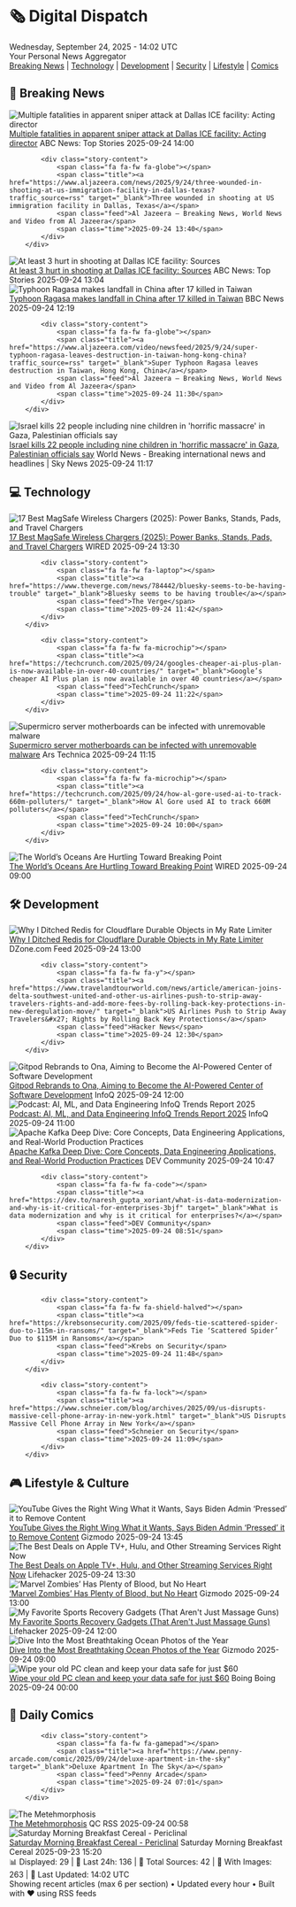 <!-- Processing 54 RSS feeds at 2025-09-24 14:01:45 UTC -->
<!-- Processing: XKCD -->
<!-- Processing: Garfield -->
<!-- Processing: Dilbert -->
<!-- Processing: Questionable Content -->
<!-- Processing: Girl Genius -->
<!-- Processing: Dinosaur Comics -->
<!-- Processing: CNN Breaking News -->
<!-- Processing: Al Jazeera Breaking News -->
<!-- Processing: Reuters Top News -->
<!-- Processing: Reuters World News -->
<!-- Processing: Associated Press Breaking -->
<!-- Processing: ABC News Breaking -->
<!-- Processing: NBC News Breaking -->
<!-- Processing: Guardian World News -->
<!-- Processing: Sky News World -->
<!-- Processing: O'Reilly Radar -->
<!-- Processing: WIRED -->
<!-- Processing: Slashdot -->
<!-- Processing: Hacker News -->
<!-- Processing: StackOverflow Blog -->
<!-- Processing: It's FOSS -->
<!-- Error processing https://itsfoss.com/rss/: The read operation timed out -->
<!-- Processing: Red Hat Blog -->
<!-- Processing: Ubuntu Blog -->
<!-- Processing: InfoQ -->
<!-- Processing: DZone -->
<!-- Processing: Lifehacker -->
<!-- Processing: Gizmodo -->
<!-- Processing: Krebs on Security -->
<!-- Processing: Schneier on Security -->
<!-- Generated 8 new posts out of 29 feeds processed -->
<div class="newspaper-header">
    <h1 class="newspaper-title">🗞️ Digital Dispatch</h1>
    <div class="newspaper-date">Wednesday, September 24, 2025 - 14:02 UTC</div>
    <div class="newspaper-subtitle">Your Personal News Aggregator</div>
</div>

<div class="newspaper-nav">
    <a href="#breaking">Breaking News</a> |
    <a href="#tech">Technology</a> |
    <a href="#dev">Development</a> |
    <a href="#security">Security</a> |
    <a href="#lifestyle">Lifestyle</a> |
    <a href="#webcomics">Comics</a>
</div>

<div class="news-section breaking-news" id="breaking">
<h2 class="section-header">🚨 Breaking News</h2>
<div class="stories-container">
<div class="story">
            <img src="https://s.abcnews.com/images/US/dallas-ice-6-ht-gmh-250924_1758719587102_hpMain_4x3t_384.jpg" alt="Multiple fatalities in apparent sniper attack at Dallas ICE facility: Acting director" class="story-image" loading="lazy" onerror="this.style.display='none'">
            <div class="story-content">
                <span class="fa fa-fw fa-tv"></span>
                <span class="title"><a href="https://abcnews.go.com/US/multiple-people-shot-dallas-ice-field-office-source/story?id=125887376" target="_blank">Multiple fatalities in apparent sniper attack at Dallas ICE facility: Acting director</a></span>
                <span class="feed">ABC News: Top Stories</span>
                <span class="time">2025-09-24 14:00</span>
            </div>
        </div>
<div class="story">
            
            <div class="story-content">
                <span class="fa fa-fw fa-globe"></span>
                <span class="title"><a href="https://www.aljazeera.com/news/2025/9/24/three-wounded-in-shooting-at-us-immigration-facility-in-dallas-texas?traffic_source=rss" target="_blank">Three wounded in shooting at US immigration facility in Dallas, Texas</a></span>
                <span class="feed">Al Jazeera – Breaking News, World News and Video from Al Jazeera</span>
                <span class="time">2025-09-24 13:40</span>
            </div>
        </div>
<div class="story">
            <img src="https://s.abcnews.com/images/US/dallas-ice-ht-gmh-250924_1758717363454_hpMain_4x3t_384.jpg" alt="At least 3 hurt in shooting at Dallas ICE facility: Sources" class="story-image" loading="lazy" onerror="this.style.display='none'">
            <div class="story-content">
                <span class="fa fa-fw fa-tv"></span>
                <span class="title"><a href="https://abcnews.go.com/US/multiple-people-shot-dallas-ice-field-office-source/story?id=125887376" target="_blank">At least 3 hurt in shooting at Dallas ICE facility: Sources</a></span>
                <span class="feed">ABC News: Top Stories</span>
                <span class="time">2025-09-24 13:04</span>
            </div>
        </div>
<div class="story">
            <img src="https://ichef.bbci.co.uk/ace/standard/240/cpsprodpb/c7bf/live/4b4fc860-993d-11f0-928c-71dbb8619e94.jpg" alt="Typhoon Ragasa makes landfall in China after 17 killed in Taiwan" class="story-image" loading="lazy" onerror="this.style.display='none'">
            <div class="story-content">
                <span class="fa fa-fw fa-earth-americas"></span>
                <span class="title"><a href="https://www.bbc.com/news/articles/clyd580lx3mo?at_medium=RSS&at_campaign=rss" target="_blank">Typhoon Ragasa makes landfall in China after 17 killed in Taiwan</a></span>
                <span class="feed">BBC News</span>
                <span class="time">2025-09-24 12:19</span>
            </div>
        </div>
<div class="story">
            
            <div class="story-content">
                <span class="fa fa-fw fa-globe"></span>
                <span class="title"><a href="https://www.aljazeera.com/video/newsfeed/2025/9/24/super-typhoon-ragasa-leaves-destruction-in-taiwan-hong-kong-china?traffic_source=rss" target="_blank">Super Typhoon Ragasa leaves destruction in Taiwan, Hong Kong, China</a></span>
                <span class="feed">Al Jazeera – Breaking News, World News and Video from Al Jazeera</span>
                <span class="time">2025-09-24 11:30</span>
            </div>
        </div>
<div class="story">
            <img src="https://e3.365dm.com/25/09/1920x1080/skynews-gaza-israel_7030346.jpg?20250924132444" alt="Israel kills 22 people including nine children in &#x27;horrific massacre&#x27; in Gaza, Palestinian officials say" class="story-image" loading="lazy" onerror="this.style.display='none'">
            <div class="story-content">
                <span class="fa fa-fw fa-satellite"></span>
                <span class="title"><a href="https://news.sky.com/story/israel-kills-22-people-including-9-children-in-horrific-massacre-in-gaza-palestinian-officials-say-13437228" target="_blank">Israel kills 22 people including nine children in &#x27;horrific massacre&#x27; in Gaza, Palestinian officials say</a></span>
                <span class="feed">World News - Breaking international news and headlines | Sky News</span>
                <span class="time">2025-09-24 11:17</span>
            </div>
        </div>
</div>
</div>
<div class="news-section tech-news" id="tech">
<h2 class="section-header">💻 Technology</h2>
<div class="stories-container">
<div class="story">
            <img src="https://media.wired.com/photos/685ab0fbecbfc34a8f85ebcc/master/pass/MagSafe%20Chargers%20Reviewer%20Collage_Source_Amazon.png" alt="17 Best MagSafe Wireless Chargers (2025): Power Banks, Stands, Pads, and Travel Chargers" class="story-image" loading="lazy" onerror="this.style.display='none'">
            <div class="story-content">
                <span class="fa fa-fw fa-bolt"></span>
                <span class="title"><a href="https://www.wired.com/gallery/best-magsafe-wireless-chargers/" target="_blank">17 Best MagSafe Wireless Chargers (2025): Power Banks, Stands, Pads, and Travel Chargers</a></span>
                <span class="feed">WIRED</span>
                <span class="time">2025-09-24 13:30</span>
            </div>
        </div>
<div class="story">
            
            <div class="story-content">
                <span class="fa fa-fw fa-laptop"></span>
                <span class="title"><a href="https://www.theverge.com/news/784442/bluesky-seems-to-be-having-trouble" target="_blank">Bluesky seems to be having trouble</a></span>
                <span class="feed">The Verge</span>
                <span class="time">2025-09-24 11:42</span>
            </div>
        </div>
<div class="story">
            
            <div class="story-content">
                <span class="fa fa-fw fa-microchip"></span>
                <span class="title"><a href="https://techcrunch.com/2025/09/24/googles-cheaper-ai-plus-plan-is-now-available-in-over-40-countries/" target="_blank">Google’s cheaper AI Plus plan is now available in over 40 countries</a></span>
                <span class="feed">TechCrunch</span>
                <span class="time">2025-09-24 11:22</span>
            </div>
        </div>
<div class="story">
            <img src="https://cdn.arstechnica.net/wp-content/uploads/2022/04/GettyImages-1299483011-500x500.jpg" alt="Supermicro server motherboards can be infected with unremovable malware" class="story-image" loading="lazy" onerror="this.style.display='none'">
            <div class="story-content">
                <span class="fa fa-fw fa-cog"></span>
                <span class="title"><a href="https://arstechnica.com/security/2025/09/supermicro-server-motherboards-can-be-infected-with-unremovable-malware/" target="_blank">Supermicro server motherboards can be infected with unremovable malware</a></span>
                <span class="feed">Ars Technica</span>
                <span class="time">2025-09-24 11:15</span>
            </div>
        </div>
<div class="story">
            
            <div class="story-content">
                <span class="fa fa-fw fa-microchip"></span>
                <span class="title"><a href="https://techcrunch.com/2025/09/24/how-al-gore-used-ai-to-track-660m-polluters/" target="_blank">How Al Gore used AI to track 660M polluters</a></span>
                <span class="feed">TechCrunch</span>
                <span class="time">2025-09-24 10:00</span>
            </div>
        </div>
<div class="story">
            <img src="https://media.wired.com/photos/68d1555234df2cece57a6ec7/master/pass/1801579906" alt="The World’s Oceans Are Hurtling Toward Breaking Point" class="story-image" loading="lazy" onerror="this.style.display='none'">
            <div class="story-content">
                <span class="fa fa-fw fa-bolt"></span>
                <span class="title"><a href="https://www.wired.com/story/human-impact-on-oceans-to-double-by-2050-study/" target="_blank">The World’s Oceans Are Hurtling Toward Breaking Point</a></span>
                <span class="feed">WIRED</span>
                <span class="time">2025-09-24 09:00</span>
            </div>
        </div>
</div>
</div>
<div class="news-section dev-news" id="dev">
<h2 class="section-header">🛠️ Development</h2>
<div class="stories-container">
<div class="story">
            <img src="https://dz2cdn1.dzone.com/thumbnail?fid=18643995&w=600" alt="Why I Ditched Redis for Cloudflare Durable Objects in My Rate Limiter" class="story-image" loading="lazy" onerror="this.style.display='none'">
            <div class="story-content">
                <span class="fa fa-fw fa-newspaper"></span>
                <span class="title"><a href="https://dzone.com/articles/why-ditch-redis-for-cloudflare-durable-objects" target="_blank">Why I Ditched Redis for Cloudflare Durable Objects in My Rate Limiter</a></span>
                <span class="feed">DZone.com Feed</span>
                <span class="time">2025-09-24 13:00</span>
            </div>
        </div>
<div class="story">
            
            <div class="story-content">
                <span class="fa fa-fw fa-y"></span>
                <span class="title"><a href="https://www.travelandtourworld.com/news/article/american-joins-delta-southwest-united-and-other-us-airlines-push-to-strip-away-travelers-rights-and-add-more-fees-by-rolling-back-key-protections-in-new-deregulation-move/" target="_blank">US Airlines Push to Strip Away Travelers&#x27; Rights by Rolling Back Key Protections</a></span>
                <span class="feed">Hacker News</span>
                <span class="time">2025-09-24 12:30</span>
            </div>
        </div>
<div class="story">
            <img src="https://res.infoq.com/news/2025/09/gitpod-ona/en/headerimage/generatedHeaderImage-1758115039833.jpg" alt="Gitpod Rebrands to Ona, Aiming to Become the AI-Powered Center of Software Development" class="story-image" loading="lazy" onerror="this.style.display='none'">
            <div class="story-content">
                <span class="fa fa-fw fa-info-circle"></span>
                <span class="title"><a href="https://www.infoq.com/news/2025/09/gitpod-ona/?utm_campaign=infoq_content&utm_source=infoq&utm_medium=feed&utm_term=global" target="_blank">Gitpod Rebrands to Ona, Aiming to Become the AI-Powered Center of Software Development</a></span>
                <span class="feed">InfoQ</span>
                <span class="time">2025-09-24 12:00</span>
            </div>
        </div>
<div class="story">
            <img src="https://res.infoq.com/podcasts/ai-ml-data-engineering-trends-2025/en/smallimage/Podcast-AI-ML-Data-Engineering-Trends-Report-thumbnail-1757938876018.jpg" alt="Podcast: AI, ML, and Data Engineering InfoQ Trends Report 2025" class="story-image" loading="lazy" onerror="this.style.display='none'">
            <div class="story-content">
                <span class="fa fa-fw fa-info-circle"></span>
                <span class="title"><a href="https://www.infoq.com/podcasts/ai-ml-data-engineering-trends-2025/?utm_campaign=infoq_content&utm_source=infoq&utm_medium=feed&utm_term=global" target="_blank">Podcast: AI, ML, and Data Engineering InfoQ Trends Report 2025</a></span>
                <span class="feed">InfoQ</span>
                <span class="time">2025-09-24 11:00</span>
            </div>
        </div>
<div class="story">
            <img src="https://media2.dev.to/dynamic/image/width=800%2Cheight=%2Cfit=scale-down%2Cgravity=auto%2Cformat=auto/https%3A%2F%2Fdev-to-uploads.s3.amazonaws.com%2Fuploads%2Farticles%2Fzjvyic4t5gq78l9pba16.png" alt="Apache Kafka Deep Dive: Core Concepts, Data Engineering Applications, and Real-World Production Practices" class="story-image" loading="lazy" onerror="this.style.display='none'">
            <div class="story-content">
                <span class="fa fa-fw fa-code"></span>
                <span class="title"><a href="https://dev.to/robbin_murithi_f75005db58/apache-kafka-deep-dive-core-concepts-data-engineering-applications-and-real-world-production-1796" target="_blank">Apache Kafka Deep Dive: Core Concepts, Data Engineering Applications, and Real-World Production Practices</a></span>
                <span class="feed">DEV Community</span>
                <span class="time">2025-09-24 10:47</span>
            </div>
        </div>
<div class="story">
            
            <div class="story-content">
                <span class="fa fa-fw fa-code"></span>
                <span class="title"><a href="https://dev.to/naresh_gupta_xoriant/what-is-data-modernization-and-why-is-it-critical-for-enterprises-3bjf" target="_blank">What is data modernization and why is it critical for enterprises?</a></span>
                <span class="feed">DEV Community</span>
                <span class="time">2025-09-24 08:51</span>
            </div>
        </div>
</div>
</div>
<div class="news-section security-news" id="security">
<h2 class="section-header">🔒 Security</h2>
<div class="stories-container">
<div class="story">
            
            <div class="story-content">
                <span class="fa fa-fw fa-shield-halved"></span>
                <span class="title"><a href="https://krebsonsecurity.com/2025/09/feds-tie-scattered-spider-duo-to-115m-in-ransoms/" target="_blank">Feds Tie ‘Scattered Spider’ Duo to $115M in Ransoms</a></span>
                <span class="feed">Krebs on Security</span>
                <span class="time">2025-09-24 11:48</span>
            </div>
        </div>
<div class="story">
            
            <div class="story-content">
                <span class="fa fa-fw fa-lock"></span>
                <span class="title"><a href="https://www.schneier.com/blog/archives/2025/09/us-disrupts-massive-cell-phone-array-in-new-york.html" target="_blank">US Disrupts Massive Cell Phone Array in New York</a></span>
                <span class="feed">Schneier on Security</span>
                <span class="time">2025-09-24 11:09</span>
            </div>
        </div>
</div>
</div>
<div class="news-section lifestyle-news" id="lifestyle">
<h2 class="section-header">🎮 Lifestyle & Culture</h2>
<div class="stories-container">
<div class="story">
            <img src="https://gizmodo.com/app/uploads/2024/10/youtube-on-a-phone-e1740147209205.jpg" alt="YouTube Gives the Right Wing What it Wants, Says Biden Admin ‘Pressed’ it to Remove Content" class="story-image" loading="lazy" onerror="this.style.display='none'">
            <div class="story-content">
                <span class="fa fa-fw fa-computer"></span>
                <span class="title"><a href="https://gizmodo.com/youtube-gives-the-right-wing-what-it-wants-says-biden-admin-pressed-it-to-remove-content-2000662910" target="_blank">YouTube Gives the Right Wing What it Wants, Says Biden Admin ‘Pressed’ it to Remove Content</a></span>
                <span class="feed">Gizmodo</span>
                <span class="time">2025-09-24 13:45</span>
            </div>
        </div>
<div class="story">
            <img src="https://lifehacker.com/imagery/articles/01HF2GKZAP39TFZ2HHNMHBJVB0/hero-image.jpg" alt="The Best Deals on Apple TV+, Hulu, and Other Streaming Services Right Now" class="story-image" loading="lazy" onerror="this.style.display='none'">
            <div class="story-content">
                <span class="fa fa-fw fa-life-ring"></span>
                <span class="title"><a href="https://lifehacker.com/best-streaming-deals?utm_medium=RSS" target="_blank">The Best Deals on Apple TV+, Hulu, and Other Streaming Services Right Now</a></span>
                <span class="feed">Lifehacker</span>
                <span class="time">2025-09-24 13:30</span>
            </div>
        </div>
<div class="story">
            <img src="https://gizmodo.com/app/uploads/2025/09/marvel-zombies-reviewhed.jpg" alt="‘Marvel Zombies’ Has Plenty of Blood, but No Heart" class="story-image" loading="lazy" onerror="this.style.display='none'">
            <div class="story-content">
                <span class="fa fa-fw fa-computer"></span>
                <span class="title"><a href="https://gizmodo.com/marvel-zombies-review-disney-plus-2000661996" target="_blank">‘Marvel Zombies’ Has Plenty of Blood, but No Heart</a></span>
                <span class="feed">Gizmodo</span>
                <span class="time">2025-09-24 13:00</span>
            </div>
        </div>
<div class="story">
            <img src="https://lifehacker.com/imagery/articles/01K5W1XXKT1FFTA3Q4MH1HEMP7/hero-image.png" alt="My Favorite Sports Recovery Gadgets (That Aren&#x27;t Just Massage Guns)" class="story-image" loading="lazy" onerror="this.style.display='none'">
            <div class="story-content">
                <span class="fa fa-fw fa-life-ring"></span>
                <span class="title"><a href="https://lifehacker.com/health/best-sports-recovery-gadgets-that-arent-massage-guns?utm_medium=RSS" target="_blank">My Favorite Sports Recovery Gadgets (That Aren&#x27;t Just Massage Guns)</a></span>
                <span class="feed">Lifehacker</span>
                <span class="time">2025-09-24 12:00</span>
            </div>
        </div>
<div class="story">
            <img src="https://gizmodo.com/app/uploads/2025/09/MARRIE1-1920x1362-1.jpg" alt="Dive Into the Most Breathtaking Ocean Photos of the Year" class="story-image" loading="lazy" onerror="this.style.display='none'">
            <div class="story-content">
                <span class="fa fa-fw fa-computer"></span>
                <span class="title"><a href="https://gizmodo.com/dive-into-the-most-breathtaking-ocean-photos-of-the-year-2000662785" target="_blank">Dive Into the Most Breathtaking Ocean Photos of the Year</a></span>
                <span class="feed">Gizmodo</span>
                <span class="time">2025-09-24 09:00</span>
            </div>
        </div>
<div class="story">
            <img src="https://i0.wp.com/boingboing.net/wp-content/uploads/2025/09/Data-Shredder-Stick-Secure-Data-Wiping-Tool-for-Windows.jpg?fit=2250%2C1500&amp;quality=60&amp;ssl=1" alt="Wipe your old PC clean and keep your data safe for just $60" class="story-image" loading="lazy" onerror="this.style.display='none'">
            <div class="story-content">
                <span class="fa fa-fw fa-arrow-right"></span>
                <span class="title"><a href="https://boingboing.net/2025/09/23/wipe-your-old-pc-clean-and-keep-your-data-safe-for-just-60.html" target="_blank">Wipe your old PC clean and keep your data safe for just $60</a></span>
                <span class="feed">Boing Boing</span>
                <span class="time">2025-09-24 00:00</span>
            </div>
        </div>
</div>
</div>
<div class="news-section webcomics-section" id="webcomics">
<h2 class="section-header">🎨 Daily Comics</h2>
<div class="stories-container">
<div class="story">
            
            <div class="story-content">
                <span class="fa fa-fw fa-gamepad"></span>
                <span class="title"><a href="https://www.penny-arcade.com/comic/2025/09/24/deluxe-apartment-in-the-sky" target="_blank">Deluxe Apartment In The Sky</a></span>
                <span class="feed">Penny Arcade</span>
                <span class="time">2025-09-24 07:01</span>
            </div>
        </div>
<div class="story">
            <img src="http://www.questionablecontent.net/comics/5664.png" alt="The Metehmorphosis" class="story-image" loading="lazy" onerror="this.style.display='none'">
            <div class="story-content">
                <span class="fa fa-fw fa-music"></span>
                <span class="title"><a href="http://questionablecontent.net/view.php?comic=5664" target="_blank">The Metehmorphosis</a></span>
                <span class="feed">QC RSS</span>
                <span class="time">2025-09-24 00:58</span>
            </div>
        </div>
<div class="story">
            <img src="https://www.smbc-comics.com/comics/1758567650-20250923.png" alt="Saturday Morning Breakfast Cereal - Periclinal" class="story-image" loading="lazy" onerror="this.style.display='none'">
            <div class="story-content">
                <span class="fa fa-fw fa-smile"></span>
                <span class="title"><a href="https://www.smbc-comics.com/comic/periclinal" target="_blank">Saturday Morning Breakfast Cereal - Periclinal</a></span>
                <span class="feed">Saturday Morning Breakfast Cereal</span>
                <span class="time">2025-09-23 15:20</span>
            </div>
        </div>
</div>
</div>

<div class="newspaper-footer">
    <div class="stats">
        📊 Displayed: 29 | 📅 Last 24h: 136 | 📡 Total Sources: 42 | 📸 With Images: 263 |
        🔄 Last Updated: 14:02 UTC
    </div>
    <div class="footer-note">
        Showing recent articles (max 6 per section) • Updated every hour • Built with ❤️ using RSS feeds
    </div>
</div>
